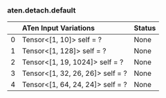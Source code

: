 ### aten.detach.default
|    | ATen Input Variations            | Status   |
|---:|:---------------------------------|:---------|
|  0 | Tensor<[1, 10]> self = ?         | None     |
|  1 | Tensor<[1, 128]> self = ?        | None     |
|  2 | Tensor<[1, 19, 1024]> self = ?   | None     |
|  3 | Tensor<[1, 32, 26, 26]> self = ? | None     |
|  4 | Tensor<[1, 64, 24, 24]> self = ? | None     |

